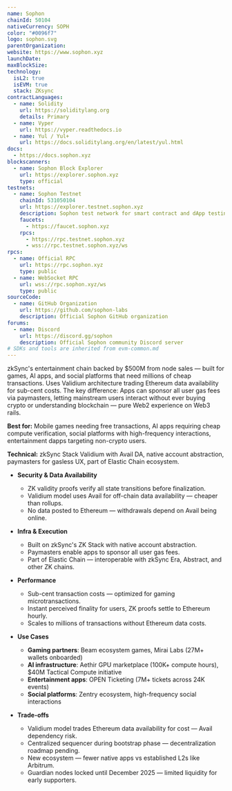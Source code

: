 ```yaml
---
name: Sophon
chainId: 50104
nativeCurrency: SOPH
color: "#0096f7"
logo: sophon.svg
parentOrganization: 
website: https://www.sophon.xyz
launchDate: 
maxBlockSize: 
technology:
  isL2: true
  isEVM: true
  stack: ZKsync
contractLanguages:
  - name: Solidity
    url: https://soliditylang.org
    details: Primary
  - name: Vyper
    url: https://vyper.readthedocs.io
  - name: Yul / Yul+
    url: https://docs.soliditylang.org/en/latest/yul.html
docs:
  - https://docs.sophon.xyz
blockscanners:
  - name: Sophon Block Explorer
    url: https://explorer.sophon.xyz
    type: official
testnets:
  - name: Sophon Testnet
    chainId: 531050104
    url: https://explorer.testnet.sophon.xyz
    description: Sophon test network for smart contract and dApp testing
    faucets:
      - https://faucet.sophon.xyz
    rpcs:
      - https://rpc.testnet.sophon.xyz
      - wss://rpc.testnet.sophon.xyz/ws
rpcs:
  - name: Official RPC
    url: https://rpc.sophon.xyz
    type: public
  - name: WebSocket RPC
    url: wss://rpc.sophon.xyz/ws
    type: public
sourceCode:
  - name: GitHub Organization
    url: https://github.com/sophon-labs
    description: Official Sophon GitHub organization
forums:
  - name: Discord
    url: https://discord.gg/sophon
    description: Official Sophon community Discord server
# SDKs and tools are inherited from evm-common.md
---
```


zkSync's entertainment chain backed by $500M from node sales — built for games, AI apps, and social platforms that need millions of cheap transactions. Uses Validium architecture trading Ethereum data availability for sub-cent costs.
The key difference: Apps can sponsor all user gas fees via paymasters, letting mainstream users interact without ever buying crypto or understanding blockchain — pure Web2 experience on Web3 rails.

**Best for:** Mobile games needing free transactions, AI apps requiring cheap compute verification, social platforms with high-frequency interactions, entertainment dapps targeting non-crypto users.

**Technical:** zkSync Stack Validium with Avail DA, native account abstraction, paymasters for gasless UX, part of Elastic Chain ecosystem.

- **Security & Data Availability**  
  - ZK validity proofs verify all state transitions before finalization.  
  - Validium model uses Avail for off-chain data availability — cheaper than rollups.  
  - No data posted to Ethereum — withdrawals depend on Avail being online.

- **Infra & Execution**  
  - Built on zkSync's ZK Stack with native account abstraction.  
  - Paymasters enable apps to sponsor all user gas fees.  
  - Part of Elastic Chain — interoperable with zkSync Era, Abstract, and other ZK chains.

- **Performance**  
  - Sub-cent transaction costs — optimized for gaming microtransactions.  
  - Instant perceived finality for users, ZK proofs settle to Ethereum hourly.  
  - Scales to millions of transactions without Ethereum data costs.

- **Use Cases**  
  - **Gaming partners**: Beam ecosystem games, Mirai Labs (27M+ wallets onboarded)
  - **AI infrastructure**: Aethir GPU marketplace (100K+ compute hours), $40M Tactical Compute initiative
  - **Entertainment apps**: OPEN Ticketing (7M+ tickets across 24K events)
  - **Social platforms**: Zentry ecosystem, high-frequency social interactions

- **Trade-offs**  
  - Validium model trades Ethereum data availability for cost — Avail dependency risk.  
  - Centralized sequencer during bootstrap phase — decentralization roadmap pending.  
  - New ecosystem — fewer native apps vs established L2s like Arbitrum.  
  - Guardian nodes locked until December 2025 — limited liquidity for early supporters.